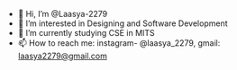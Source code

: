 - 👋 Hi, I’m @Laasya-2279
- 👀 I’m interested in Designing and Software Development
- 🌱 I’m currently studying CSE in MITS
- 📫 How to reach me:    instagram- @laasya_2279, gmail: laasya2279@gmail.com                 
<!---
Laasya-2279/Laasya-2279 is a ✨ special ✨ repository because its `README.md` (this file) appears on your GitHub profile.
You can click the Preview link to take a look at your changes.
--->

